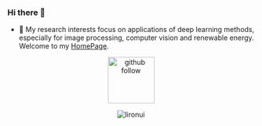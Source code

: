 ### Hi there 👋

<!--
**lironui/lironui** is a ✨ _special_ ✨ repository because its `README.md` (this file) appears on your GitHub profile.

Here are some ideas to get you started:


-->

- 🔭 My research interests focus on applications of deep learning methods, especially for image processing, computer vision and renewable energy. Welcome to my [HomePage](https://lironui.github.io/).



<p align="center"> 
  <img src="https://img.shields.io/github/followers/lironui?label=Followers" width="95px" alt="github follow" />
</p>


<p align="center"> <img src="https://github-readme-stats.vercel.app/api?username=lironui&show_icons=true&include_all_commits=true&count_private=true" alt="lironui" /> </p>

